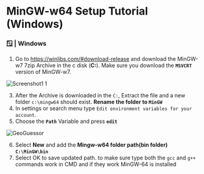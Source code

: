 # MinGW-w64 Setup Tutorial (Windows)

### 🪟 | Windows
1. Go to https://winlibs.com/#download-release and download the MinGW-w7 7zip Archive in the c disk (**C:**). Make sure you download the **`MSVCRT`** version of MinGW-w7.
   
![Screenshot1 1](https://github.com/Assorion/FNF-Assorion-Engine/assets/105545224/73280e96-de09-49ef-b5ee-976ff8a06cf7)

3. After the Archive is downloaded in the `C:`, Extract the file and a new folder `c:\mingw64` should exist. **Rename the folder to `MinGW`**
4. In settings or search menu type `Edit environment variables for your account`.
5. Choose the **`Path`** Variable and press **`edit`**
   
![GeoGuessor](https://github.com/Assorion/FNF-Assorion-Engine/assets/105545224/7442ae10-ce53-4fdc-8b63-18b5f5cdc143)

6. Select **New** and add the **Mingw-w64 folder path(bin folder)** **`C:\MinGW\bin`**
7. Select OK to save updated path. to make sure type both the `gcc` and `g++` commands work in CMD and if they work MinGW-64 is installed
